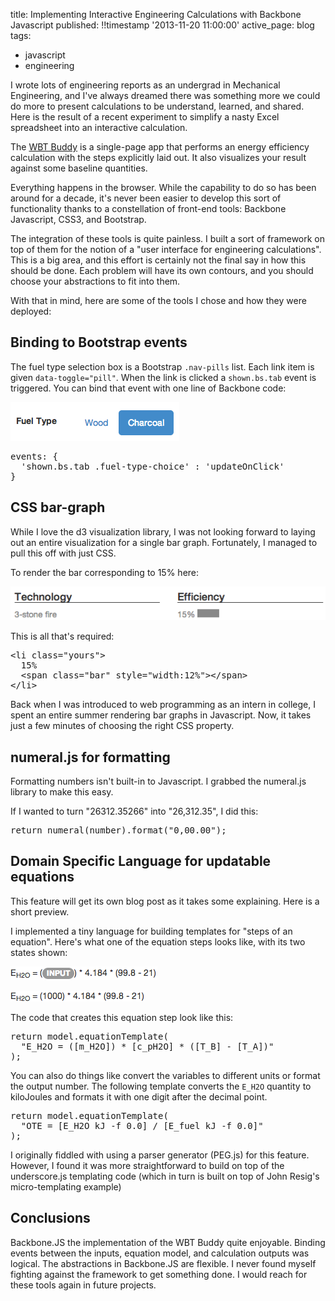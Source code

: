 title: Implementing Interactive Engineering Calculations with Backbone Javascript
published: !!timestamp '2013-11-20 11:00:00'
active_page: blog
tags:
  - javascript
  - engineering

I wrote lots of engineering reports as an undergrad in Mechanical Engineering, and I've always dreamed there was something more we could do more to present calculations to be understand, learned, and shared. Here is the result of a recent experiment to simplify a nasty Excel spreadsheet into an interactive calculation.

The [WBT Buddy](http://smallredtile.com/stove/wbt-buddy/) is a single-page app that performs an energy efficiency calculation with the steps explicitly laid out. It also visualizes your result against some baseline quantities. 

Everything happens in the browser. While the capability to do so has been around for a decade, it's never been easier to develop this sort of functionality thanks to a constellation of front-end tools: Backbone Javascript, CSS3, and Bootstrap.

The integration of these tools is quite painless. I built a sort of framework on top of them for the notion of a "user interface for engineering calculations". This is a big area, and this effort is certainly not the final say in how this should be done. Each problem will have its own contours, and you should choose your abstractions to fit into them.

With that in mind, here are some of the tools I chose and how they were deployed:

Binding to Bootstrap events
----

The fuel type selection box is a Bootstrap `.nav-pills` list. Each link item is given `data-toggle="pill"`. When the link is clicked a `shown.bs.tab` event is triggered. You can bind that event with one line of Backbone code:

![navpills](/static/images/20131120navpills.png)

<pre class="prettyprint">
events: {
  'shown.bs.tab .fuel-type-choice' : 'updateOnClick'
}
</pre>

CSS bar-graph
----

While I love the d3 visualization library, I was not looking forward to laying out an entire visualization for a single bar graph. Fortunately, I managed to pull this off with just CSS.

To render the bar corresponding to 15% here:

![bargraph](/static/images/20131120-bar.png)

This is all that's required:

<pre class="prettyprint">
&lt;li class="yours"&gt;
  15%
  &lt;span class="bar" style="width:12%"&gt;&lt;/span&gt;
&lt;/li&gt;
</pre>

Back when I was introduced to web programming as an intern in college, I spent an entire summer rendering bar graphs in Javascript. Now, it takes just a few minutes of choosing the right CSS property.

numeral.js for formatting
----

Formatting numbers isn't built-in to Javascript. I grabbed the numeral.js library to make this easy.

If I wanted to turn "26312.35266" into "26,312.35", I did this:

<pre class="prettyprint">
return numeral(number).format("0,00.00");
</pre>

Domain Specific Language for updatable equations
----

This feature will get its own blog post as it takes some explaining. Here is a short preview.

I implemented a tiny language for building templates for "steps of an equation". Here's what one of the equation steps looks like, with its two states shown:

![equation1](/static/images/20131120-eq1.png)

![equation2](/static/images/20131120-eq2.png)

The code that creates this equation step look like this:

<pre class="prettyprint">
return model.equationTemplate(
  "E_H2O = ([m_H2O]) * [c_pH2O] * ([T_B] - [T_A])"
);
</pre>

You can also do things like convert the variables to different units or format the output number. The following template converts the `E_H2O` quantity to kiloJoules and formats it with one digit after the decimal point.

<pre class="prettyprint">
return model.equationTemplate(
  "OTE = [E_H2O kJ -f 0.0] / [E_fuel kJ -f 0.0]"
);
</pre>

I originally fiddled with using a parser generator (PEG.js) for this feature. However, I found it was more straightforward to build on top of the underscore.js templating code (which in turn is built on top of John Resig's micro-templating example)

Conclusions
---

Backbone.JS the implementation of the WBT Buddy quite enjoyable. Binding events between the inputs, equation model, and calculation outputs was logical. The abstractions in Backbone.JS are flexible. I never found myself fighting against the framework to get something done. I would reach for these tools again in future projects.



